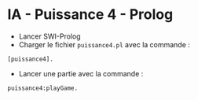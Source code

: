 # IA - Puissance 4 - Prolog

* Lancer SWI-Prolog
* Charger le fichier `puissance4.pl` avec la commande :
```
[puissance4].
```
* Lancer une partie avec la commande :
```
puissance4:playGame.
```
